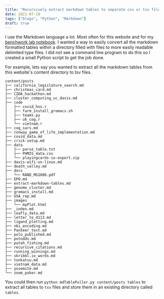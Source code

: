 ```yaml
---
title: "Recursively extract markdown tables to separate csv or tsv files"
date: 2021-07-19
tags: ["blogs", "Python", "Markdown"]
draft: true
---
```


I use the Markdown language a lot. Most often for this website and for
my [benchwork lab notebook](https://github.com/EthanHolleman/lab-notes).
I wanted a way to easily convert all the markdown formatted tables within a
directory filled with files to more easily readable delimited type files. I did
not see a command line program to do this so I created a small Python script
to get the job done.

For example, lets say you wanted to extract all the markdown tables from
this website's content directory to tsv files.

```
content/posts
├── california_legislature_search.md
├── christmas_card.md
├── CIDA_hackathon.md
├── cluster_computing_uc_davis.md
├── code
│   ├── covid_hos.r
│   ├── farm_install_gromacs.sh
│   ├── teams.py
│   ├── uk_cog.r
│   └── vietnam.r
├── cog_sars.md
├── conway_game_of_life_implementation.md
├── covid_data.md
├── crick-setup.md
├── data
│   ├── parse_table.txt
│   ├── PHMIS_data.csv
│   └── playingcards-io-export.zip
├── davis-wifi-on-linux.md
├── death_valley.md
├── docs
│   └── RAND_MG1086.pdf
├── EPO.md
├── extract-markdown-tables.md
├── genome_cluster.md
├── gromacs_install.md
├── GSA_rep.md
├── images
│   └── myPlot.html
├── _index.md
├── leafly_data.md
├── letter_to_d113.md
├── ligand_plotting.md
├── nbi_encoding.md
├── PanSeer_test.md
├── polo_published.md
├── potodds.md
├── putah_fishing.md
├── recursive_citations.md
├── running_winnings.md
├── skribbl.io_words.md
├── tonkatsu.md
├── vietnam_data.md
├── yosemite.md
└── zoom_poker.md
```

You could then run `python mdTablePuller.py content/posts tables` to extract
all tables to `tsv` files and store them in an existing directory called 
`tables`.

